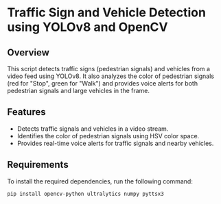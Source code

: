 # Traffic Sign and Vehicle Detection using YOLOv8 and OpenCV

## Overview
This script detects traffic signs (pedestrian signals) and vehicles from a video feed using YOLOv8. It also analyzes the color of pedestrian signals (red for "Stop", green for "Walk") and provides voice alerts for both pedestrian signals and large vehicles in the frame.

## Features
- Detects traffic signals and vehicles in a video stream.
- Identifies the color of pedestrian signals using HSV color space.
- Provides real-time voice alerts for traffic signals and nearby vehicles.

## Requirements

To install the required dependencies, run the following command:
```bash
pip install opencv-python ultralytics numpy pyttsx3
